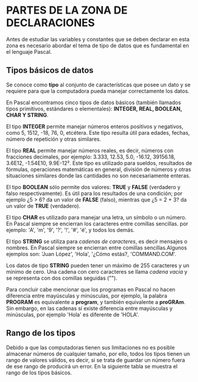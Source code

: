 # PARTES DE LA ZONA DE DECLARACIONES

Antes de estudiar las variables y constantes que se deben declarar en esta zona es necesario abordar el tema de tipo de datos que es fundamental en el lenguaje Pascal.

## Tipos básicos de datos

Se conoce como **tipo** al conjunto de características que posee un dato y se requiere para que la computadora pueda manejar correctamente los datos.

En Pascal encontramos cinco tipos de datos básicos (también llamados tipos primitivos, estándares o elementales): **INTEGER, REAL, BOOLEAN, CHAR Y STRING**.

El tipo **INTEGER** permite manejar números enteros positivos y negativos, como 5, 1512, -18, 76, 0, etcétera. Este tipo resulta útil para edades, fechas, número de repetición y otras similares.

El tipo **REAL** permite manejar números reales, es decir, números con fracciones decimales, por ejemplo: 3.333, 12.53, 5.0, -16.12, 39156.18, 3.6E12, -1.54E10, 9.9E-12². Este tipo es utilizado para sueldos, resultados de fórmulas, operaciones matemáticas en general, división de números y otras situaciones similares donde las cantidades no son necesariamente enteras.

El tipo **BOOLEAN**  sólo permite dos valores: **TRUE** y **FALSE** (verdadero y falso respectivamente).
Es útil para los resultados de una condición; por ejemplo ¿5 > 6? da un valor de **FALSE** (falso), mientras que ¿5 = 2 + 3? da un valor de **TRUE** (verdadero).

El tipo **CHAR** es utilizado para manejar una letra, un símbolo o un número. En Pascal siempre se encierran los caracteres entre comillas sencillas. por ejemplo: 'A', 'm', '9', '?', '!', '#', 'é', y todos los demás.

El tipo **STRING** se utiliza para *cadenas de caracteres*, es decir mensajes o nombres. En Pascal siempre se encierran entre comillas sencillas.Algunos ejemplos son: 'Juan López', 'Hola', '¿Cómo estás?, 'COMMAND.COM'.

Los datos de tipo **STRING** pueden tener un máximo de 255 caracteres y un mínimo de cero. Una cadena con cero caracteres se llama *cadena vacía* y se representa con dos comillas seguidas ("").

Para concluir cabe mencionar que los programas en Pascal no hacen diferencia entre mayúsculas y minúsculas, por ejemplo, la palabra **PROGRAM** es equivalente a **program**, y también equivalente a **proGRAm**. Sin embargo, en las cadenas sí existe diferencia entre mayúsculas y minúsculas, por ejemplo 'Hola' es diferente de 'HOLA'.

## Rango de los tipos

Debido a que las computadoras tienen sus limitaciones no es posible almacenar números de cualquier tamaño, por ello, todos los tipos tienen un rango de valores válidos, es decir, si se trata de guardar un número fuera de ese rango de producirá un error. En la siguiente tabla se muestra el rango de los tipos básicos. 